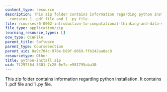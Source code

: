 ```yaml
---
content_type: resource
description: This zip folder contains information regarding python installation. It
  contains 1 .pdf file and 1 .py file.
file: /courses/6-0002-introduction-to-computational-thinking-and-data-science-fall-2016/7f297f6433017c280e7ae981795aba30_python-install.zip
file_type: application/zip
learning_resource_types: []
ocw_type: OCWFile
parent_title: Software
parent_type: CourseSection
parent_uid: 8a9c704c-976e-b89f-0669-ffb242aa0ac8
resourcetype: Other
title: python-install.zip
uid: 7f297f64-3301-7c28-0e7a-e981795aba30
---
```

This zip folder contains information regarding python installation. It contains 1 .pdf file and 1 .py file.

